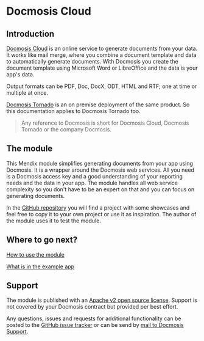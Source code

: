 # Docmosis Cloud

## Introduction

[Docmosis Cloud](https://www.docmosis.com/products/cloud.html) is an online service to generate documents from your data. It works like mail merge, where you combine a document template and data to automatically generate documents. With Docmosis you create the document template using Microsoft Word or LibreOffice and the data is your app's data.

Output formats can be PDF, Doc, DocX, ODT, HTML and RTF; one at time or multiple at once.

[Docmosis Tornado](https://www.docmosis.com/products/tornado.html) is an on premise deployment of the same product. So this documentation applies to Docmosis Tornado too.

> Any reference to Docmosis is short for Docmosis Cloud, Docmosis Tornado or the company Docmosis.

## The module

This Mendix module simplifies generating documents from your app using Docmosis. It is a wrapper around the Docmosis web services. All you need is a Docmosis access key and a good understanding of your reporting needs and the data in your app. The module handles all web service complexity so you don't have to be an expert on that and you can focus on generating documents.

In the [GitHub repository](https://github.com/Docmosis/mendix-integration) you will find a project with some showcases and feel free to copy it to your own project or use it as inspiration. The author of the module uses it to test the module.

## Where to go next?

[How to use the module](DOCS/module.md)

[What is in the example app](DOCS/example-app.md)

## Support

The module is published with an [Apache v2 open source license](https://www.apache.org/licenses/LICENSE-2.0). Support is not covered by your Docmosis contract but provided per best effort.

Any questions, issues and requests for additional functionality can be posted to the [GitHub issue tracker](https://github.com/Docmosis/mendix-integration/issues) or can be send by [mail to Docmosis Support](mailto:support@docmosis.com).

